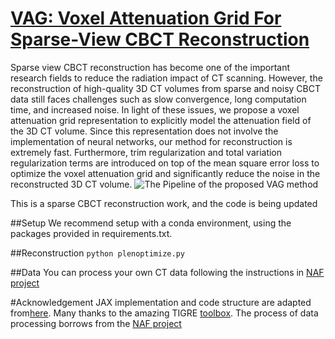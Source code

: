 # [VAG: Voxel Attenuation Grid For Sparse-View CBCT Reconstruction](https://ieeexplore.ieee.org/document/10647311)

Sparse view CBCT reconstruction has become one of the important research fields to reduce the radiation impact of CT scanning. However, the reconstruction of high-quality 3D CT volumes from sparse and noisy CBCT data still faces challenges such as slow convergence, long computation time, and increased noise. In light of these issues, we propose a voxel attenuation grid representation to explicitly model the attenuation field of the 3D CT volume. Since this representation does not involve the implementation of neural networks, our method for reconstruction is extremely fast. Furthermore, trim regularization and total variation regularization terms are introduced on top of the mean square error loss to optimize the voxel attenuation grid and significantly reduce the noise in the reconstructed 3D CT volume.
![The Pipeline of the proposed VAG method](https://github.com/user-attachments/assets/af98d92c-4778-46bd-b79f-910454b2021b)

This is a sparse CBCT reconstruction work, and the code is being updated


##Setup
We recommend setup with a conda environment, using the packages provided in requirements.txt.

##Reconstruction
```python plenoptimize.py```

##Data 
You can process your own CT data following the instructions in [NAF project](https://github.com/Ruyi-Zha/naf_cbct/tree/main?tab=readme-ov-file)

#Acknowledgement
JAX implementation and code structure are adapted from[here](https://github.com/sarafridov/plenoxels).
Many thanks to the amazing TIGRE [toolbox](https://github.com/CERN/TIGRE).
The process of data processing borrows from the [NAF project](https://github.com/Ruyi-Zha/naf_cbct/tree/main?tab=readme-ov-file)
